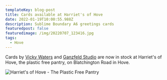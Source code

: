 ```yaml
---
templateKey: blog-post
title: Cards available at Harriet's of Hove
date: 2022-01-19T10:00:55.988Z
description: Sublime Boundary A6 greetings cards
featuredpost: false
featuredimage: /img/20220707_123416.jpg
tags:
  - Hove
---
```

Cards by [Vicky Waters](https://www.harrietsofhove.com/product/sublime-boundary-greetings-cards-waters/) and [Ganzfeld Studio](https://www.harrietsofhove.com/product/sublime-boundary-greetings-cards/) are now in stock at Harriet's of Hove, the plastic free pantry, on Blatchington Road in Hove.

![Harriet's of Hove - The Plastic Free Pantry](/img/20220707_123416.jpg)